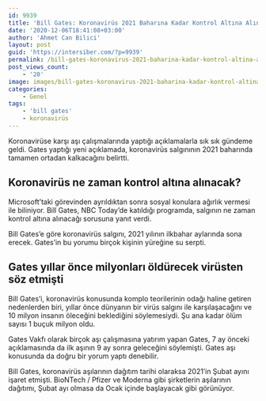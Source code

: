 ```yaml
---
id: 9939
title: 'Bill Gates: Koronavirüs 2021 Baharına Kadar Kontrol Altına Alınacak'
date: '2020-12-06T18:41:08+03:00'
author: 'Ahmet Can Bilici'
layout: post
guid: 'https://intersiber.com/?p=9939'
permalink: /bill-gates-koronavirus-2021-baharina-kadar-kontrol-altina-alinacak/
post_views_count:
    - '20'
image: images/bill-gates-koronavirus-2021-baharina-kadar-kontrol-altina-alinacak.png
categories:
    - Genel
tags:
    - 'bill gates'
    - koronavirüs
---
```


Koronavirüse karşı aşı çalışmalarında yaptığı açıklamalarla sık sık gündeme geldi. Gates yaptığı yeni açıklamada, koronavirüs salgınının 2021 baharında tamamen ortadan kalkacağını belirtti.

## Koronavirüs ne zaman kontrol altına alınacak?

Microsoft’taki görevinden ayrıldıktan sonra sosyal konulara ağırlık vermesi ile biliniyor. Bill Gates, NBC Today’de katıldığı programda, salgının ne zaman kontrol altına alınacağı sorusuna yanıt verdi.

Bill Gates’e göre koronavirüs salgını, 2021 yılının ilkbahar aylarında sona erecek. Gates’in bu yorumu birçok kişinin yüreğine su serpti.

## Gates yıllar önce milyonları öldürecek virüsten söz etmişti

Bill Gates’i, koronavirüs konusunda komplo teorilerinin odağı haline getiren nedenlerden biri, yıllar önce dünyanın bir virüs salgını ile karşılaşacağını ve 10 milyon insanın öleceğini beklediğini söylemesiydi. Şu ana kadar ölüm sayısı 1 buçuk milyon oldu.

Gates Vakfı olarak birçok aşı çalışmasına yatırım yapan Gates, 7 ay önceki açıklamasında da ilk aşının 9 ay sonra geleceğini söylemişti. Gates aşı konusunda da doğru bir yorum yaptı denebilir.

Bill Gates, koronavirüs aşılarının dağıtım tarihi olaraksa 2021’in Şubat ayını işaret etmişti. BioNTech / Pfizer ve Moderna gibi şirketlerin aşılarının dağıtımı, Şubat ayı olmasa da Ocak içinde başlayacak gibi görünüyor.